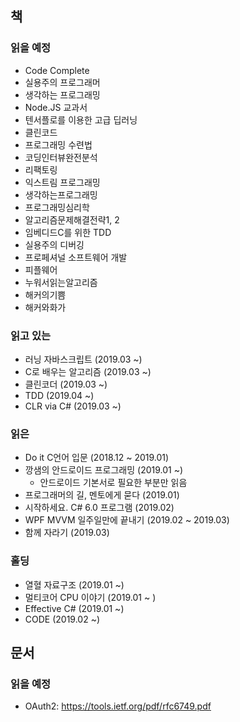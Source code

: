 ## 책
### 읽을 예정
- Code Complete
- 실용주의 프로그래머
- 생각하는 프로그래밍
- Node.JS 교과서
- 텐서플로를 이용한 고급 딥러닝
- 클린코드
- 프로그래밍 수련법
- 코딩인터뷰완전분석
- 리팩토링
- 익스트림 프로그래밍
- 생각하는프로그래밍
- 프로그래밍심리학
- 알고리즘문제해결전략1, 2
- 임베디드C를 위한 TDD
- 실용주의 디버깅
- 프로페셔널 소프트웨어 개발
- 피플웨어
- 누워서읽는알고리즘
- 해커의기쁨
- 해커와화가

### 읽고 있는
- 러닝 자바스크립트 (2019.03 ~)
- C로 배우는 알고리즘 (2019.03 ~)
- 클린코더 (2019.03 ~)
- TDD (2019.04 ~)
- CLR via C# (2019.03 ~)

### 읽은
- Do it C언어 입문 (2018.12 ~ 2019.01)
- 깡샘의 안드로이드 프로그래밍 (2019.01 ~)
   - 안드로이드 기본서로 필요한 부분만 읽음
- 프로그래머의 길, 멘토에게 묻다 (2019.01)
- 시작하세요. C#  6.0 프로그램 (2019.02)
- WPF MVVM 일주일만에 끝내기 (2019.02 ~ 2019.03)
- 함께 자라기 (2019.03)

### 홀딩
- 열혈 자료구조 (2019.01 ~)
- 멀티코어 CPU 이야기 (2019.01 ~ )
- Effective C# (2019.01 ~)
- CODE (2019.02 ~)

## 문서
### 읽을 예정
- OAuth2: https://tools.ietf.org/pdf/rfc6749.pdf 
